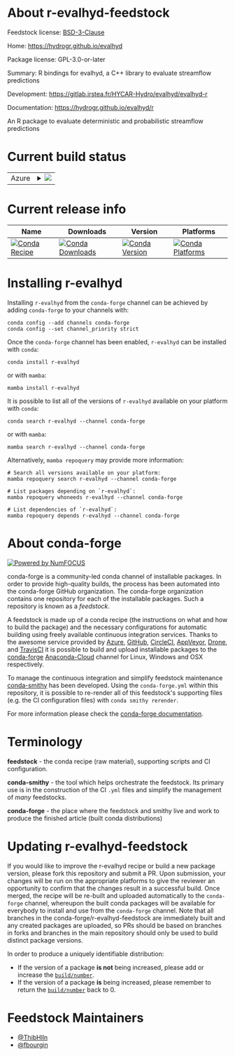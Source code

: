 About r-evalhyd-feedstock
=========================

Feedstock license: [BSD-3-Clause](https://github.com/conda-forge/r-evalhyd-feedstock/blob/main/LICENSE.txt)

Home: https://hydrogr.github.io/evalhyd

Package license: GPL-3.0-or-later

Summary: R bindings for evalhyd, a C++ library to evaluate streamflow predictions

Development: https://gitlab.irstea.fr/HYCAR-Hydro/evalhyd/evalhyd-r

Documentation: https://hydrogr.github.io/evalhyd/r

An R package to evaluate deterministic and probabilistic
streamflow predictions


Current build status
====================


<table>
    
  <tr>
    <td>Azure</td>
    <td>
      <details>
        <summary>
          <a href="https://dev.azure.com/conda-forge/feedstock-builds/_build/latest?definitionId=19397&branchName=main">
            <img src="https://dev.azure.com/conda-forge/feedstock-builds/_apis/build/status/r-evalhyd-feedstock?branchName=main">
          </a>
        </summary>
        <table>
          <thead><tr><th>Variant</th><th>Status</th></tr></thead>
          <tbody><tr>
              <td>linux_64_r_base4.2</td>
              <td>
                <a href="https://dev.azure.com/conda-forge/feedstock-builds/_build/latest?definitionId=19397&branchName=main">
                  <img src="https://dev.azure.com/conda-forge/feedstock-builds/_apis/build/status/r-evalhyd-feedstock?branchName=main&jobName=linux&configuration=linux%20linux_64_r_base4.2" alt="variant">
                </a>
              </td>
            </tr><tr>
              <td>linux_64_r_base4.3</td>
              <td>
                <a href="https://dev.azure.com/conda-forge/feedstock-builds/_build/latest?definitionId=19397&branchName=main">
                  <img src="https://dev.azure.com/conda-forge/feedstock-builds/_apis/build/status/r-evalhyd-feedstock?branchName=main&jobName=linux&configuration=linux%20linux_64_r_base4.3" alt="variant">
                </a>
              </td>
            </tr><tr>
              <td>osx_64_r_base4.2</td>
              <td>
                <a href="https://dev.azure.com/conda-forge/feedstock-builds/_build/latest?definitionId=19397&branchName=main">
                  <img src="https://dev.azure.com/conda-forge/feedstock-builds/_apis/build/status/r-evalhyd-feedstock?branchName=main&jobName=osx&configuration=osx%20osx_64_r_base4.2" alt="variant">
                </a>
              </td>
            </tr><tr>
              <td>osx_64_r_base4.3</td>
              <td>
                <a href="https://dev.azure.com/conda-forge/feedstock-builds/_build/latest?definitionId=19397&branchName=main">
                  <img src="https://dev.azure.com/conda-forge/feedstock-builds/_apis/build/status/r-evalhyd-feedstock?branchName=main&jobName=osx&configuration=osx%20osx_64_r_base4.3" alt="variant">
                </a>
              </td>
            </tr><tr>
              <td>win_64</td>
              <td>
                <a href="https://dev.azure.com/conda-forge/feedstock-builds/_build/latest?definitionId=19397&branchName=main">
                  <img src="https://dev.azure.com/conda-forge/feedstock-builds/_apis/build/status/r-evalhyd-feedstock?branchName=main&jobName=win&configuration=win%20win_64_" alt="variant">
                </a>
              </td>
            </tr>
          </tbody>
        </table>
      </details>
    </td>
  </tr>
</table>

Current release info
====================

| Name | Downloads | Version | Platforms |
| --- | --- | --- | --- |
| [![Conda Recipe](https://img.shields.io/badge/recipe-r--evalhyd-green.svg)](https://anaconda.org/conda-forge/r-evalhyd) | [![Conda Downloads](https://img.shields.io/conda/dn/conda-forge/r-evalhyd.svg)](https://anaconda.org/conda-forge/r-evalhyd) | [![Conda Version](https://img.shields.io/conda/vn/conda-forge/r-evalhyd.svg)](https://anaconda.org/conda-forge/r-evalhyd) | [![Conda Platforms](https://img.shields.io/conda/pn/conda-forge/r-evalhyd.svg)](https://anaconda.org/conda-forge/r-evalhyd) |

Installing r-evalhyd
====================

Installing `r-evalhyd` from the `conda-forge` channel can be achieved by adding `conda-forge` to your channels with:

```
conda config --add channels conda-forge
conda config --set channel_priority strict
```

Once the `conda-forge` channel has been enabled, `r-evalhyd` can be installed with `conda`:

```
conda install r-evalhyd
```

or with `mamba`:

```
mamba install r-evalhyd
```

It is possible to list all of the versions of `r-evalhyd` available on your platform with `conda`:

```
conda search r-evalhyd --channel conda-forge
```

or with `mamba`:

```
mamba search r-evalhyd --channel conda-forge
```

Alternatively, `mamba repoquery` may provide more information:

```
# Search all versions available on your platform:
mamba repoquery search r-evalhyd --channel conda-forge

# List packages depending on `r-evalhyd`:
mamba repoquery whoneeds r-evalhyd --channel conda-forge

# List dependencies of `r-evalhyd`:
mamba repoquery depends r-evalhyd --channel conda-forge
```


About conda-forge
=================

[![Powered by
NumFOCUS](https://img.shields.io/badge/powered%20by-NumFOCUS-orange.svg?style=flat&colorA=E1523D&colorB=007D8A)](https://numfocus.org)

conda-forge is a community-led conda channel of installable packages.
In order to provide high-quality builds, the process has been automated into the
conda-forge GitHub organization. The conda-forge organization contains one repository
for each of the installable packages. Such a repository is known as a *feedstock*.

A feedstock is made up of a conda recipe (the instructions on what and how to build
the package) and the necessary configurations for automatic building using freely
available continuous integration services. Thanks to the awesome service provided by
[Azure](https://azure.microsoft.com/en-us/services/devops/), [GitHub](https://github.com/),
[CircleCI](https://circleci.com/), [AppVeyor](https://www.appveyor.com/),
[Drone](https://cloud.drone.io/welcome), and [TravisCI](https://travis-ci.com/)
it is possible to build and upload installable packages to the
[conda-forge](https://anaconda.org/conda-forge) [Anaconda-Cloud](https://anaconda.org/)
channel for Linux, Windows and OSX respectively.

To manage the continuous integration and simplify feedstock maintenance
[conda-smithy](https://github.com/conda-forge/conda-smithy) has been developed.
Using the ``conda-forge.yml`` within this repository, it is possible to re-render all of
this feedstock's supporting files (e.g. the CI configuration files) with ``conda smithy rerender``.

For more information please check the [conda-forge documentation](https://conda-forge.org/docs/).

Terminology
===========

**feedstock** - the conda recipe (raw material), supporting scripts and CI configuration.

**conda-smithy** - the tool which helps orchestrate the feedstock.
                   Its primary use is in the construction of the CI ``.yml`` files
                   and simplify the management of *many* feedstocks.

**conda-forge** - the place where the feedstock and smithy live and work to
                  produce the finished article (built conda distributions)


Updating r-evalhyd-feedstock
============================

If you would like to improve the r-evalhyd recipe or build a new
package version, please fork this repository and submit a PR. Upon submission,
your changes will be run on the appropriate platforms to give the reviewer an
opportunity to confirm that the changes result in a successful build. Once
merged, the recipe will be re-built and uploaded automatically to the
`conda-forge` channel, whereupon the built conda packages will be available for
everybody to install and use from the `conda-forge` channel.
Note that all branches in the conda-forge/r-evalhyd-feedstock are
immediately built and any created packages are uploaded, so PRs should be based
on branches in forks and branches in the main repository should only be used to
build distinct package versions.

In order to produce a uniquely identifiable distribution:
 * If the version of a package **is not** being increased, please add or increase
   the [``build/number``](https://docs.conda.io/projects/conda-build/en/latest/resources/define-metadata.html#build-number-and-string).
 * If the version of a package **is** being increased, please remember to return
   the [``build/number``](https://docs.conda.io/projects/conda-build/en/latest/resources/define-metadata.html#build-number-and-string)
   back to 0.

Feedstock Maintainers
=====================

* [@ThibHlln](https://github.com/ThibHlln/)
* [@fbourgin](https://github.com/fbourgin/)

